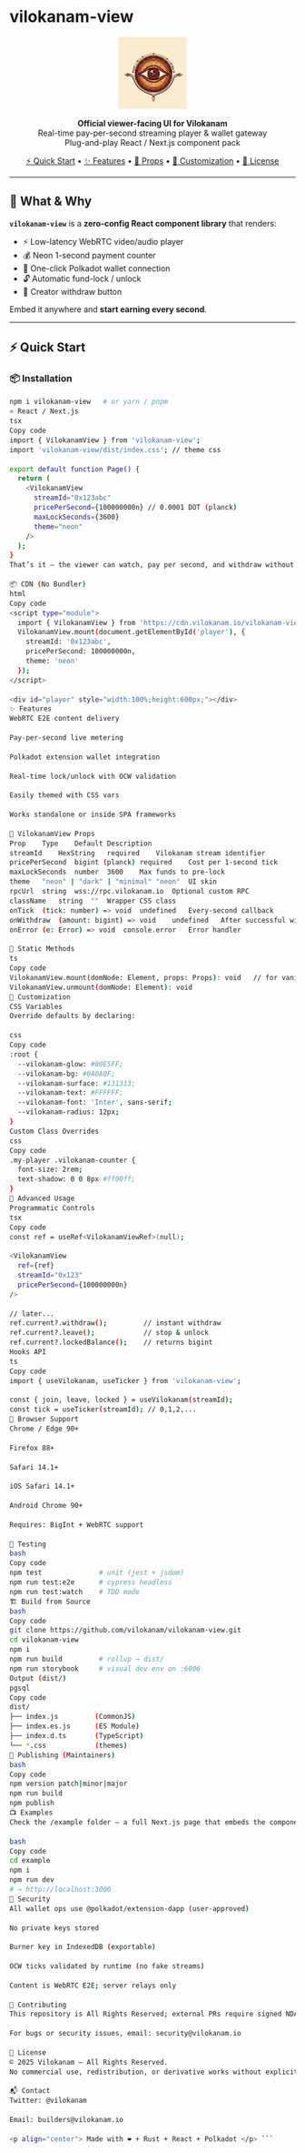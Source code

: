 # vilokanam-view

<p align="center">
  <img src="./docs/logo-vilokanam-view.png" alt="vilokanam-view logo" width="120"/>
</p>

<p align="center">
  <strong>Official viewer-facing UI for Vilokanam</strong><br/>
  Real-time pay-per-second streaming player & wallet gateway<br/>
  Plug-and-play React / Next.js component pack
</p>

<p align="center">
  <a href="#quick-start">⚡ Quick Start</a> •
  <a href="#features">✨ Features</a> •
  <a href="#vilokanamview-props">📖 Props</a> •
  <a href="#customization">🎨 Customization</a> •
  <a href="#license">📝 License</a>
</p>

---

## 🎯 What & Why

**`vilokanam-view`** is a **zero-config React component library** that renders:

- ⚡ Low-latency WebRTC video/audio player  
- 💰 Neon 1-second payment counter  
- 🔐 One-click Polkadot wallet connection  
- 🔓 Automatic fund-lock / unlock  
- 🧾 Creator withdraw button  

Embed it anywhere and **start earning every second**.

---

## ⚡ Quick Start

### 📦 Installation

```bash
npm i vilokanam-view   # or yarn / pnpm
⚛️ React / Next.js
tsx
Copy code
import { VilokanamView } from 'vilokanam-view';
import 'vilokanam-view/dist/index.css'; // theme css

export default function Page() {
  return (
    <VilokanamView
      streamId="0x123abc"
      pricePerSecond={100000000n} // 0.0001 DOT (planck)
      maxLockSeconds={3600}
      theme="neon"
    />
  );
}
That’s it — the viewer can watch, pay per second, and withdraw without leaving your page.

📦 CDN (No Bundler)
html
Copy code
<script type="module">
  import { VilokanamView } from 'https://cdn.vilokanam.io/vilokanam-view.es.js';
  VilokanamView.mount(document.getElementById('player'), {
    streamId: '0x123abc',
    pricePerSecond: 100000000n,
    theme: 'neon'
  });
</script>

<div id="player" style="width:100%;height:600px;"></div>
✨ Features
WebRTC E2E content delivery

Pay-per-second live metering

Polkadot extension wallet integration

Real-time lock/unlock with OCW validation

Easily themed with CSS vars

Works standalone or inside SPA frameworks

📖 VilokanamView Props
Prop	Type	Default	Description
streamId	HexString	required	Vilokanam stream identifier
pricePerSecond	bigint (planck)	required	Cost per 1-second tick
maxLockSeconds	number	3600	Max funds to pre-lock
theme	"neon" | "dark" | "minimal"	"neon"	UI skin
rpcUrl	string	wss://rpc.vilokanam.io	Optional custom RPC
className	string	""	Wrapper CSS class
onTick	(tick: number) => void	undefined	Every-second callback
onWithdraw	(amount: bigint) => void	undefined	After successful withdraw
onError	(e: Error) => void	console.error	Error handler

🧩 Static Methods
ts
Copy code
VilokanamView.mount(domNode: Element, props: Props): void   // for vanilla JS
VilokanamView.unmount(domNode: Element): void
🎨 Customization
CSS Variables
Override defaults by declaring:

css
Copy code
:root {
  --vilokanam-glow: #00E5FF;
  --vilokanam-bg: #0A0A0F;
  --vilokanam-surface: #131313;
  --vilokanam-text: #FFFFFF;
  --vilokanam-font: 'Inter', sans-serif;
  --vilokanam-radius: 12px;
}
Custom Class Overrides
css
Copy code
.my-player .vilokanam-counter {
  font-size: 2rem;
  text-shadow: 0 0 8px #ff00ff;
}
🔧 Advanced Usage
Programmatic Controls
tsx
Copy code
const ref = useRef<VilokanamViewRef>(null);

<VilokanamView
  ref={ref}
  streamId="0x123"
  pricePerSecond={100000000n}
/>

// later...
ref.current?.withdraw();         // instant withdraw
ref.current?.leave();            // stop & unlock
ref.current?.lockedBalance();    // returns bigint
Hooks API
ts
Copy code
import { useVilokanam, useTicker } from 'vilokanam-view';

const { join, leave, locked } = useVilokanam(streamId);
const tick = useTicker(streamId); // 0,1,2,...
📱 Browser Support
Chrome / Edge 90+

Firefox 88+

Safari 14.1+

iOS Safari 14.1+

Android Chrome 90+

Requires: BigInt + WebRTC support

🧪 Testing
bash
Copy code
npm test              # unit (jest + jsdom)
npm run test:e2e      # cypress headless
npm run test:watch    # TDD mode
🏗️ Build from Source
bash
Copy code
git clone https://github.com/vilokanam/vilokanam-view.git
cd vilokanam-view
npm i
npm run build         # rollup → dist/
npm run storybook     # visual dev env on :6006
Output (dist/)
pgsql
Copy code
dist/
├── index.js         (CommonJS)
├── index.es.js      (ES Module)
├── index.d.ts       (TypeScript)
└── *.css            (themes)
🚀 Publishing (Maintainers)
bash
Copy code
npm version patch|minor|major
npm run build
npm publish
📺 Examples
Check the /example folder — a full Next.js page that embeds the component.

bash
Copy code
cd example
npm i
npm run dev
# → http://localhost:3000
🔐 Security
All wallet ops use @polkadot/extension-dapp (user-approved)

No private keys stored

Burner key in IndexedDB (exportable)

OCW ticks validated by runtime (no fake streams)

Content is WebRTC E2E; server relays only

🤝 Contributing
This repository is All Rights Reserved; external PRs require signed NDA.

For bugs or security issues, email: security@vilokanam.io

📝 License
© 2025 Vilokanam – All Rights Reserved.
No commercial use, redistribution, or derivative works without explicit written permission.

📬 Contact
Twitter: @vilokanam

Email: builders@vilokanam.io

<p align="center"> Made with ❤️ + Rust + React + Polkadot </p> ```
